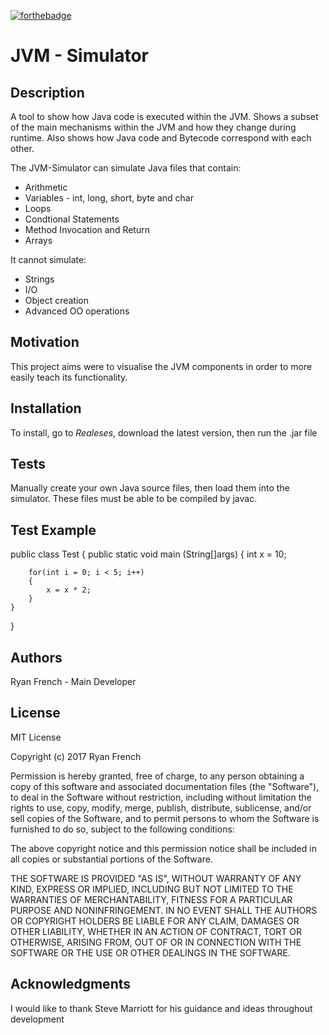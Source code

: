 
[![forthebadge](http://forthebadge.com/images/badges/60-percent-of-the-time-works-every-time.svg)](http://forthebadge.com)

# JVM - Simulator

## Description
A tool to show how Java code is executed within the JVM. Shows a subset of the main mechanisms within the JVM and how they change during runtime. Also shows how Java code and Bytecode correspond with each other. 

The JVM-Simulator can simulate Java files that contain:
* Arithmetic
* Variables - int, long, short, byte and char
* Loops
* Condtional Statements
* Method Invocation and Return
* Arrays

It cannot simulate:
* Strings
* I/O
* Object creation
* Advanced OO operations

## Motivation
This project aims were to visualise the JVM components in order to more easily teach its functionality. 

## Installation
To install, go to *Realeses*, download the latest version, then run the .jar file

## Tests
Manually create your own Java source files, then load them into the simulator. These files must be able to be compiled by javac.

## Test Example

public class Test
{
	public static void main (String[]args)
	{
		int x = 10;

		for(int i = 0; i < 5; i++)
		{
			x = x * 2;
		}
	}
}

## Authors
Ryan French - Main Developer

## License
MIT License

Copyright (c) 2017 Ryan French

Permission is hereby granted, free of charge, to any person obtaining a copy
of this software and associated documentation files (the "Software"), to deal
in the Software without restriction, including without limitation the rights
to use, copy, modify, merge, publish, distribute, sublicense, and/or sell
copies of the Software, and to permit persons to whom the Software is
furnished to do so, subject to the following conditions:

The above copyright notice and this permission notice shall be included in all
copies or substantial portions of the Software.

THE SOFTWARE IS PROVIDED "AS IS", WITHOUT WARRANTY OF ANY KIND, EXPRESS OR
IMPLIED, INCLUDING BUT NOT LIMITED TO THE WARRANTIES OF MERCHANTABILITY,
FITNESS FOR A PARTICULAR PURPOSE AND NONINFRINGEMENT. IN NO EVENT SHALL THE
AUTHORS OR COPYRIGHT HOLDERS BE LIABLE FOR ANY CLAIM, DAMAGES OR OTHER
LIABILITY, WHETHER IN AN ACTION OF CONTRACT, TORT OR OTHERWISE, ARISING FROM,
OUT OF OR IN CONNECTION WITH THE SOFTWARE OR THE USE OR OTHER DEALINGS IN THE
SOFTWARE.

## Acknowledgments
I would like to thank Steve Marriott for his guidance and ideas throughout development


